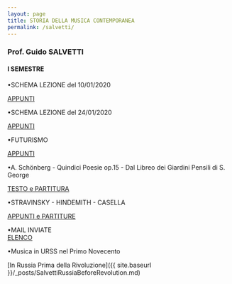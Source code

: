 ```yaml
---
layout: page
title: STORIA DELLA MUSICA CONTEMPORANEA
permalink: /salvetti/
---
```


### Prof. Guido SALVETTI
#### I SEMESTRE


•SCHEMA LEZIONE del 10/01/2020   

<a href="https://www.dropbox.com/sh/y6br73u9th0kw7d/AADs-DAhC1fapFI9HceLoHJTa?dl=0&preview=schema+lezione+10.01.2020.docx" target="_blank">APPUNTI</a>

•SCHEMA LEZIONE del 24/01/2020

<a href="https://www.dropbox.com/sh/y6br73u9th0kw7d/AADs-DAhC1fapFI9HceLoHJTa?dl=0&preview=schema+lezione+24.1.2020.docx" target="_blank">APPUNTI</a>

•FUTURISMO   

<a href="https://www.dropbox.com/sh/y6br73u9th0kw7d/AABAhRq1s7R5kLEjWsqssviea/Fututrismo?dl=0&subfolder_nav_tracking=1" target="_blank">APPUNTI</a>

•A. Schönberg - Quindici Poesie op.15 - Dal Libreo dei Giardini Pensili di S. George     

<a href="https://www.dropbox.com/sh/y6br73u9th0kw7d/AADs-DAhC1fapFI9HceLoHJTa?dl=0&preview=testi+George+.pdf" target="_blank">TESTO e PARTITURA</a>

•STRAVINSKY - HINDEMITH - CASELLA  

<a href="https://www.dropbox.com/sh/y6br73u9th0kw7d/AACz9sxKfICg-noDQE9XOGVZa/Stravinsky-Casella-Hindemith?dl=0&subfolder_nav_tracking=1" target="_blank">APPUNTI e PARTITURE</a>


•MAIL INVIATE    
<a href="https://www.dropbox.com/sh/y6br73u9th0kw7d/AADs-DAhC1fapFI9HceLoHJTa?dl=0&preview=Mail+inviate.docx" target="_blank">ELENCO</a>


•Musica in URSS nel Primo Novecento

[In Russia Prima della Rivoluzione]({{ site.baseurl }}/_posts/SalvettiRussiaBeforeRevolution.md)
